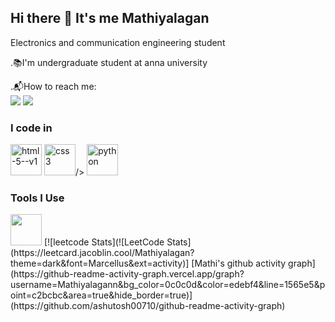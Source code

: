 ## Hi there 👋 It's me Mathiyalagan

Electronics and communication engineering student

.📚I'm undergraduate student at anna university 

.📬How to reach me:
<br/><img src="https://img.shields.io/badge/Gmail-D14836?style=for-the-badge&logo=gmail&logoColor=white"/>
<img src="https://img.shields.io/badge/LinkedIn-0077B5?style=for-the-badge&logo=linkedin&logoColor=white">

<h3>I code in</h3>

<img height="50" width="50" src="https://img.icons8.com/color/48/html-5--v1.png" alt="html-5--v1"/>           <img height="50" width="50" src=img width="94" height="94" src="https://img.icons8.com/color/48/css3.png" alt="css3"/>/>
  <img height="50" width="50" src="https://img.icons8.com/3d-fluency/94/python.png" alt="python"/>
<h3>Tools I Use</h3>
<img height="50" width="50" src="https://img.shields.io/badge/Visual_Studio_Code-0078D4?style=for-the-badge&logo=visual%20studio%20code&logoColor=white">
[![leetcode Stats](![LeetCode Stats](https://leetcard.jacoblin.cool/Mathiyalagan?theme=dark&font=Marcellus&ext=activity)]
[Mathi's github activity graph](https://github-readme-activity-graph.vercel.app/graph?username=Mathiyalagann&bg_color=0c0c0d&color=edebf4&line=1565e5&point=c2bcbc&area=true&hide_border=true)](https://github.com/ashutosh00710/github-readme-activity-graph)
